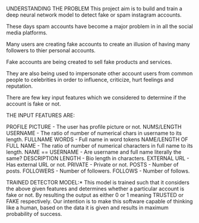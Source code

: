 UNDERSTANDING THE PROBLEM
This project aim is to build and train a deep neural network model to detect fake or spam instagram accounts.

These days spam accounts have become a major problem in in all the social media platforms.

Many users are creating fake accounts to create an illusion of having many followers to thier personal accounts.

Fake accounts are being created to sell fake products and services.

They are also being used to impersonate other account users from common people to celebrities in order to influence, criticize, hurt feelings and reputation.

There are few key input features which we considered to determine if the account is fake or not.

THE INPUT FEATURES ARE:

PROFILE PICTURE - The user has profile picture or not.
NUMS/LENGTH USERNAME - The ratio of number of numerical chars in username to its length.
FULLNAME WORDS - Full name in word tokens
NAME/LENGTH OF FULL NAME - The ratio of number of numerical characters in full name to its length.
NAME == USERNAME - Are username and full name literally the same?
DESCRIPTION LENGTH - Bio length in characters.
EXTERNAL URL - Has external URL or not.
PRIVATE - Private or not.
POSTS - Number of posts.
FOLLOWERS - Number of followers.
FOLLOWS - Number of follows.

TRAINED DETECTOR MODEL:*
This model is trained such that it considers the above given features and determines whether a particular account is fake or not. By resulting the output as either 0 or 1 meaning TRUSTED or FAKE respectively. Our intention is to make this software capable of thinking like a human, based on the data it is given and results in maximum probability of success.
